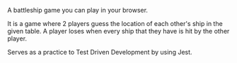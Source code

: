 A battleship game you can play in your browser.

It is a game where 2 players guess the location of each other's ship in 
the given table. A player loses when every ship that they have is hit by 
the other player.

Serves as a practice to Test Driven Development by using Jest.
